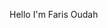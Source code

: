 Hello I'm Faris Oudah


<!---
farisOudah/farisOudah is a ✨ special ✨ repository because its `README.md` (this file) appears on your GitHub profile.
You can click the Preview link to take a look at your changes.
--->

